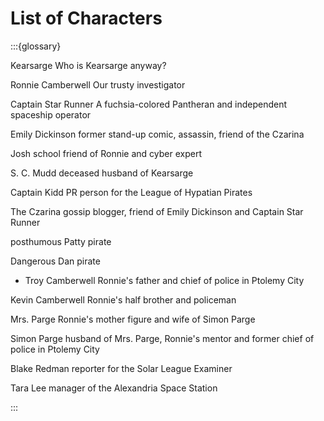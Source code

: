 # List of Characters #

:::{glossary}

Kearsarge
	Who is Kearsarge anyway?

Ronnie Camberwell
	Our trusty investigator

Captain Star Runner
	A fuchsia-colored Pantheran and independent spaceship operator

Emily Dickinson
	former stand-up comic, assassin, friend of the Czarina

Josh
	school friend of Ronnie and cyber expert

S. C. Mudd
	deceased husband of Kearsarge

Captain Kidd
	PR person for the League of Hypatian Pirates


The Czarina
	gossip blogger, friend of Emily Dickinson and Captain Star Runner


posthumous Patty
	pirate

Dangerous Dan
	pirate

- Troy Camberwell
  Ronnie's father and chief of police in Ptolemy City

Kevin Camberwell
	Ronnie's half brother and policeman

Mrs. Parge
	Ronnie's mother figure and wife of Simon Parge

Simon Parge
	husband of Mrs. Parge, Ronnie's mentor and former chief of police
	in Ptolemy City

Blake Redman
	reporter for the Solar League Examiner

Tara Lee
	manager of the Alexandria Space Station

:::

